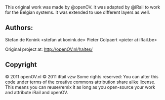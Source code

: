 This original work was made by @openOV. It was adapted by @iRail to work for the Belgian systems. It was extended to use different layers as well.

Authors:
--------
Stefan de Konink <stefan aŧ konink.de>
Pieter Colpaert <pieter aŧ iRail.be>

Original project at: http://openOV.nl/haltes/

Copyright
----------
© 2011 openOV.nl
© 2011 iRail vzw
Some rights reserved: You can alter this code under terms of the creative commons attribution share alike license. This means you can reuse/remix it as long as you open-source your work and attribute iRail and openOV.
